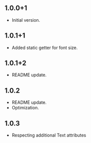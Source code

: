 ## 1.0.0+1

- Initial version.

## 1.0.1+1

- Added static getter for font size.

## 1.0.1+2

- README update.

## 1.0.2

- README update.
- Optimization.

## 1.0.3

- Respecting additional Text attributes